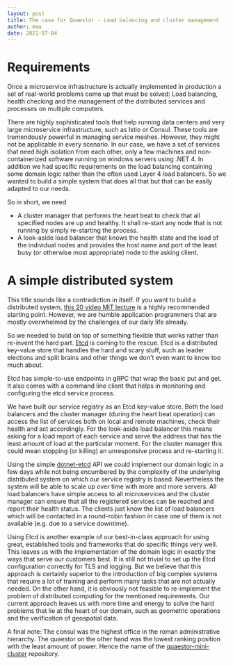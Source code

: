```yaml
---
layout: post
title: The case for Quaestor - Load balancing and cluster management
author: ema
date: 2021-07-04
---
```

# Requirements

Once a microservice infrastructure is actually implemented in production a set of real-world problems come up that must be solved: Load balancing, health checking and the management of the distributed services and processes on multiple computers.

There are highly sophisticated tools that help running data centers and very large microservice infrastructure, such as Istio or Consul. These tools are tremendously powerful in managing service meshes. However, they might not be applicable in every scenario. In our case, we have a set of services that need high isolation from each other, only a few machines and non-containerized software running on windows servers using .NET 4. In addition we had specific requirements on the load balancing containing some domain logic rather than the often used Layer 4 load balancers. So we wanted to build a simple system that does all that but that can be easily adapted to our needs.

So in short, we need

- A cluster manager that performs the heart beat to check that all specified nodes are up and healthy. It shall re-start any node that is not running by simply re-starting the process.
- A look-aside load balancer that knows the health state and the load of the individual nodes and provides the host name and port of the least busy (or otherwise most appropriate) node to the asking client.

# A simple distributed system

This title sounds like a contradiction in itself. If you want to build a distributed system, [this 20 video MIT lecture](https://www.youtube.com/playlist?list=PLrw6a1wE39_tb2fErI4-WkMbsvGQk9_UB) is a highly recommended starting point. However, we are humble application programmers that are mostly overwhelmed by the challenges of our daily life already.

So we needed to build on top of something flexible that works rather than re-invent the hard part. [Etcd](https://etcd.io/) is coming to the rescue. Etcd is a distributed key-value store that handles the hard and scary stuff, such as leader elections and split brains and other things we don't even want to know too much about.

Etcd has simple-to-use endpoints in gRPC that wrap the basic put and get. It also comes with a command line client that helps in monitoring and configuring the etcd service process.

We have built our service registry as an Etcd key-value store. Both the load balancers and the cluster manager (during the heart beat operation) can access the list of services both on local and remote machines, check their health and act accordingly. For the look-aside load balancer this means asking for a load report of each service and serve the address that has the least amount of load at the particular moment. For the cluster manager this could mean stopping (or killing) an unresponsive process and re-starting it.

Using the simple [dotnet-etcd](https://github.com/shubhamranjan/dotnet-etcd) API we could implement our domain logic in a few days while not being encumbered by the complexity of the underlying distributed system on which our service registry is based. Nevertheless the system will be able to scale up over time with more and more servers. All load balancers have simple access to all microservices and the cluster manager can ensure that all the registered services can be reached and report their health status. The clients just know the list of load balancers which will be contacted in a round-robin fashion in case one of them is not available (e.g. due to a service downtime).

Using Etcd is another example of our best-in-class approach for using great, established tools and frameworks that do specific things very well. This leaves us with the implementation of the domain logic in exactly the ways that serve our customers best. It is still not trivial to set up the Etcd configuration correctly for TLS and logging. But we believe that this approach is certainly superior to the introduction of big complex systems that require a lot of training and perform many tasks that are not actually needed. On the other hand, it is obviously not feasible to re-implement the problem of distributed computing for the mentioned requirements. Our current approach leaves us with more time and energy to solve the hard problems that lie at the heart of our domain, such as geometric operations and the verification of geospatial data.

A final note: The consul was the highest office in the roman administrative hierarchy. The quaestor on the other hand was the lowest ranking position with the least amount of power. Hence the name of the [quaestor-mini-cluster](https://github.com/ProSuite/quaestor-mini-cluster) repository.